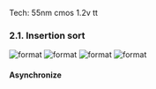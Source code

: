 Tech: 55nm cmos 1.2v tt 

### 2.1. Insertion sort
![format](https://github.com/BHa2R00/learn_introduction_to_algorithm/blob/main/result/20231210181538_496x458_scrot.png)
![format](https://github.com/BHa2R00/learn_introduction_to_algorithm/blob/main/result/20231210151724_1105x456_scrot.png)
![format](https://github.com/BHa2R00/learn_introduction_to_algorithm/blob/main/result/20231210151825_1342x894_scrot.png)
![format](https://github.com/BHa2R00/learn_introduction_to_algorithm/blob/main/result/20231210154952_861x772_scrot.png)

#### Asynchronize
